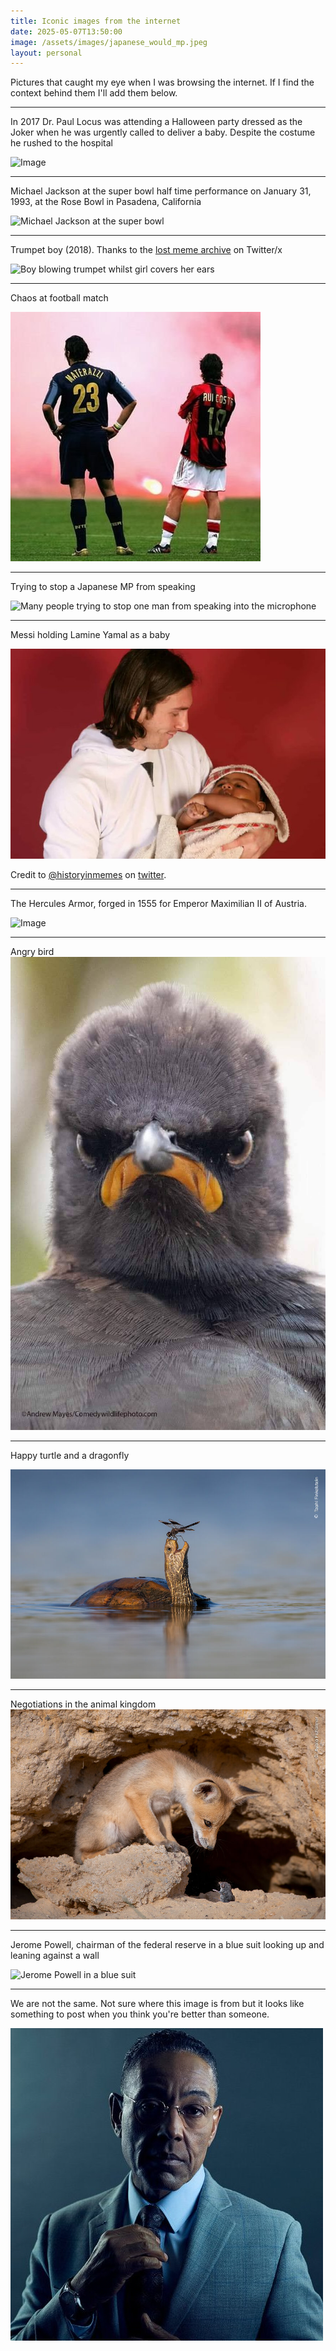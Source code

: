 ```yaml
---
title: Iconic images from the internet
date: 2025-05-07T13:50:00
image: /assets/images/japanese_would_mp.jpeg
layout: personal
---
```

Pictures that caught my eye when I was browsing the internet. If I find the context behind them I'll add them below.

---

In 2017 Dr. Paul Locus was attending a Halloween party dressed as the Joker when he was urgently called to deliver a baby. Despite the costume he rushed to the hospital

![Image](https://pbs.twimg.com/media/GmZPxZBa8AUVogI?format=jpg&name=small "https://x.com/PicturesFoIder/status/1902295605998973014")

---

Michael Jackson at the super bowl half time performance on January 31, 1993, at the Rose Bowl in Pasadena, California

![Michael Jackson at the super bowl](/assets/images/20250510-120548.png "Michael Jackson king of pop at the super bowl with Aura")

---

Trumpet boy (2018). Thanks to the [lost meme archive](https://x.com/LostMemeArchive/status/1899498051288682546) on Twitter/x

![Boy blowing trumpet whilst girl covers her ears](https://pbs.twimg.com/media/GlxBY8JXUAE3A6H?format=jpg&name=small "Meme from 2018")

---

Chaos at football match

![](/assets/images/photo_5924816344866472352_x.jpg)

---

Trying to stop a Japanese MP from speaking

![Many people trying to stop one man from speaking into the microphone](https://pbs.twimg.com/media/Gm-qpqVWYAAYxXR?format=jpg&name=small)

---

Messi holding Lamine Yamal as a baby

![Image](/assets/images/20250527-182624.png)

Credit to [@historyinmemes](https://x.com/historyinmemes) on [twitter](https://x.com/historyinmemes/status/1927062805611462766).

---

The Hercules Armor, forged in 1555 for Emperor Maximilian II of Austria.

![Image](https://pbs.twimg.com/media/Gkw87SkaoAA0GLw?format=jpg&name=small)

---

Angry bird![](/assets/images/Serious_bird.jpg)

---

Happy turtle and a dragonfly

![](/assets/images/happy%20turtle.jpg)

---

Negotiations in the animal kingdom![](/assets/images/fox_negotiation.jpg)

---

Jerome Powell, chairman of the federal reserve in a blue suit looking up and leaning against a wall

![Jerome Powell in a blue suit](https://media.npr.org/assets/img/2025/04/22/gettyimages-1782089362-e8963c586e28f9cfcf5280b48f0af864927b731a.jpg?s=1100&c=50&f=jpeg)

---

We are not the same. Not sure where this image is from but it looks like something to post when you think you're better than someone.

![Adjusting tie in Suit](/assets/images/we_are_not_the_same.jpeg "we are not the same")
